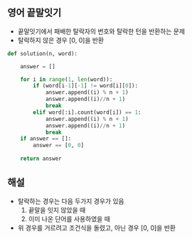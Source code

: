 ## 영어 끝말잇기
- 끝말잇기에서 패배한 탈락자의 번호와 탈락한 턴을 반환하는 문제
- 탈락하지 않은 경우 [0, 0]을 반환

```python
def solution(n, word):

    answer = []

    for i in range(1, len(word)):
        if (word[i-1][-1] != word[i][0]):
            answer.append((i) % n + 1)
            answer.append((i)//n + 1)
            break
        elif word[:i].count(word[i]) == 1:
            answer.append((i) % n + 1)
            answer.append((i)//n + 1) 
            break
    if answer == []:
        answer == [0, 0]
    
    return answer
```

## 해설
- 탈락하는 경우는 다음 두가지 경우가 있음
  1. 끝말을 잇지 않았을 때
  2. 이미 나온 단어를 사용하였을 때
- 위 경우를 거르려고 조건식을 돌렸고, 아닌 경우 [0, 0]을 반환

